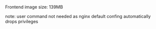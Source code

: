 Frontend image size: 139MB

note: user command not needed as nginx default confing automatically drops privileges
